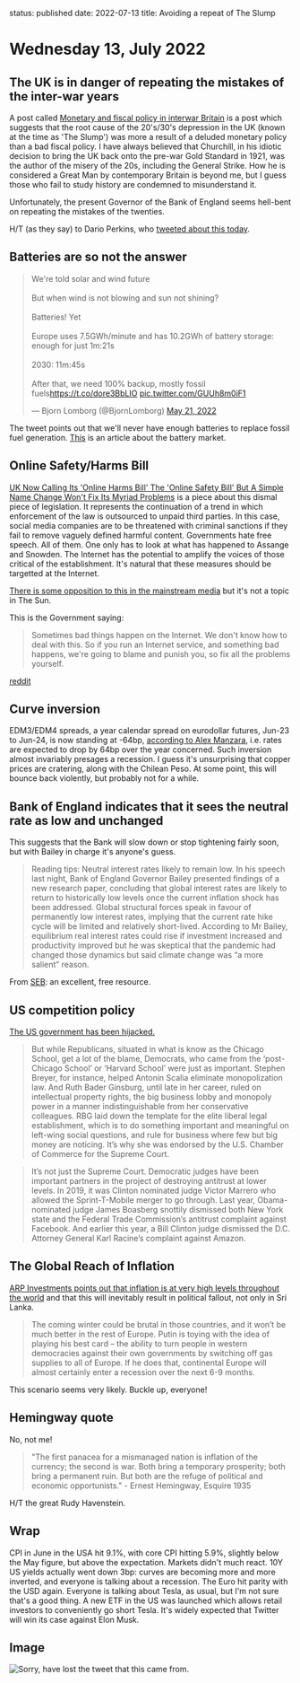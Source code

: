 status: published
date: 2022-07-13
title: Avoiding a repeat of The Slump

# Wednesday 13, July 2022

## The UK is in danger of repeating the mistakes of the inter-war years

A post called 
[Monetary and fiscal policy in interwar Britain](https://bankunderground.co.uk/2022/07/13/monetary-and-fiscal-policy-in-interwar-britain/)
is a post which suggests that the root cause of the 20's/30's depression in the UK (known at the time as 'The Slump') 
was more a result of a deluded monetary policy than a bad fiscal policy.
I have always believed that Churchill, in his idiotic decision to bring the UK back onto the pre-war Gold Standard in 1921, was the author of the misery of the 20s, including the General Strike.
How he is considered a Great Man by contemporary Britain is beyond me, 
but I guess those who fail to study history are condemned to misunderstand it.

Unfortunately, the present Governor of the Bank of England seems hell-bent on repeating the mistakes of the twenties.

H/T (as they say) to Dario Perkins, who 
[tweeted about this today](https://twitter.com/darioperkins/status/1547137716093128704?s=20&t=fTCzgY6AZs7hnLUhfKbYow).

## Batteries are so not the answer

<blockquote class="twitter-tweet"><p lang="en" dir="ltr">We&#39;re told solar and wind future<br><br>But when wind is not blowing and sun not shining?<br><br>Batteries! Yet<br><br>Europe uses 7.5GWh/minute and has 10.2GWh of battery storage: enough for just 1m:21s<br><br>2030: 11m:45s<br><br>After that, we need 100% backup, mostly fossil fuels<a href="https://t.co/dore3BbLIO">https://t.co/dore3BbLIO</a> <a href="https://t.co/GUUh8m0iF1">pic.twitter.com/GUUh8m0iF1</a></p>&mdash; Bjorn Lomborg (@BjornLomborg) <a href="https://twitter.com/BjornLomborg/status/1527972479884574720?ref_src=twsrc%5Etfw">May 21, 2022</a></blockquote> <script async src="https://platform.twitter.com/widgets.js" charset="utf-8"></script> 

The tweet points out that we'll never have enough batteries to replace fossil fuel generation.
[This](https://www.woodmac.com/news/opinion/the-growth-and-growth-of-the-global-energy-storage-market/) is an article about the battery market.

## Online Safety/Harms Bill

[UK Now Calling Its 'Online Harms Bill' The 'Online Safety Bill' But A Simple Name Change Won't Fix Its Myriad Problems](https://www.techdirt.com/2021/05/17/uk-now-calling-online-harms-bill-online-safety-bill-simple-name-change-wont-fix-myriad-problems/) is a piece about this dismal piece of legislation. 
It represents the continuation of a trend in which enforcement of the law is outsourced to unpaid third parties.
In this case, social media companies are to be threatened with criminal sanctions if they fail to remove vaguely defined harmful content.
Governments hate free speech. All of them. One only has to look at what has happened to Assange and Snowden. 
The Internet has the potential to amplify the voices of those critical of the establishment. 
It's natural that these measures should be targetted at the Internet.

[There is some opposition to this in the mainstream media](https://www.cityam.com/conservative-ideology-is-in-turmoil-as-they-cling-to-online-speech-crackdowns/) but it's not a topic in The Sun.

This is the Government saying:

> Sometimes bad things happen on the Internet. We don't know how to deal with this. So if you run an Internet service, and something bad happens, we're going to blame and punish you, so fix all the problems yourself.

[reddit](https://www.reddit.com/r/ukpolitics/comments/nf553b/comment/gykbl80/?utm_source=share&utm_medium=web2x&context=3)
	
## Curve inversion

EDM3/EDM4 spreads, a year calendar spread on eurodollar futures, Jun-23 to Jun-24, is now standing at -64bp, [according to Alex Manzara](https://ift.tt/ixXHLl9), i.e. rates are expected to drop by 64bp over the year concerned. Such inversion almost invariably presages a recession. 
I guess it's unsurprising that copper prices are cratering, along with the Chilean Peso.
At some point, this will bounce back violently, but probably not for a while.

## Bank of England indicates that it sees the neutral rate as low and unchanged

This suggests that the Bank will slow down or stop tightening fairly soon, but with Bailey in charge it's anyone's guess.

> Reading tips: Neutral interest rates likely to remain low. In his speech last night, Bank of England Governor Bailey presented findings of a new research paper, concluding that global interest rates are likely to return to historically low levels once the current inflation shock has been addressed. Global structural forces speak in favour of permanently low interest rates, implying that the current rate hike cycle will be limited and relatively short-lived. According to Mr Bailey, equilibrium real interest rates could rise if investment increased and productivity improved but he was skeptical that the pandemic had changed those dynamics but said climate change was “a more salient” reason.

From [SEB](https://research.sebgroup.com/macro-ficc/reports/29188): an excellent, free resource.

## US competition policy

[The US government has been hijacked.](https://mattstoller.substack.com/p/bidens-bad-judges)

> But while Republicans, situated in what is know as the Chicago School, get a lot of the blame, Democrats, who came from the ‘post-Chicago School’ or ‘Harvard School’ were just as important. Stephen Breyer, for instance, helped Antonin Scalia eliminate monopolization law. And Ruth Bader Ginsburg, until late in her career, ruled on intellectual property rights, the big business lobby and monopoly power in a manner indistinguishable from her conservative colleagues. RBG laid down the template for the elite liberal legal establishment, which is to do something important and meaningful on left-wing social questions, and rule for business where few but big money are noticing. It’s why she was endorsed by the U.S. Chamber of Commerce for the Supreme Court.

> It’s not just the Supreme Court. Democratic judges have been important partners in the project of destroying antitrust at lower levels. In 2019, it was Clinton nominated judge Victor Marrero who allowed the Sprint-T-Mobile merger to go through. Last year, Obama-nominated judge James Boasberg snottily dismissed both New York state and the Federal Trade Commission’s antitrust complaint against Facebook. And earlier this year, a Bill Clinton judge dismissed the D.C. Attorney General Karl Racine’s complaint against Amazon. 

## The Global Reach of Inflation

[ARP Investments points out that inflation is at very high levels throughout the world](https://www.arpinvestments.com/o/the-canary-in-the-coal-mine) and that this will inevitably result in political fallout, not only in Sri Lanka.

> The coming winter could be brutal in those countries, and it won’t be much better in the rest of Europe.  Putin is toying with the idea of playing his best card – the ability to turn people in western democracies against their own governments by switching off gas supplies to all of Europe.  If he does that, continental Europe will almost certainly enter a recession over the next 6-9 months.

This scenario seems very likely. Buckle up, everyone!

## Hemingway quote

No, not me!


> "The first panacea for a mismanaged nation is inflation of the currency; the second is war. Both bring a temporary prosperity; both bring a permanent ruin. But both are the refuge of political and economic opportunists." - Ernest Hemingway, Esquire 1935 

H/T the great Rudy Havenstein.

## Wrap

CPI in June in the USA hit 9.1%, with core CPI hitting 5.9%, slightly below the May figure, but above the expectation.
Markets didn't much react. 
10Y US yields actually went down 3bp: curves are becoming more and more inverted, and everyone is talking about a recession.
The Euro hit parity with the USD again.
Everyone is talking about Tesla, as usual, but I'm not sure that's a good thing.
A new ETF in the US was launched which allows retail investors to conveniently go short Tesla.
It's widely expected that Twitter will win its case against Elon Musk.

## Image

![Sorry, have lost the tweet that this came from.](https://pbs.twimg.com/media/FXXUJmSWAAIVlmv?format=jpg&name=medium)
